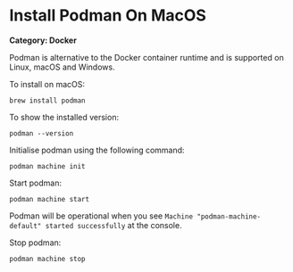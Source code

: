# Install Podman On MacOS

__Category: Docker__

Podman is alternative to the Docker container runtime and is supported on Linux, macOS and Windows. 

To install on macOS:

```shell
brew install podman
```

To show the installed version:

```shell
podman --version
```

Initialise podman using the following command:

```shell
podman machine init
```

Start podman:

```shell
podman machine start
```

Podman will be operational when you see `Machine "podman-machine-default" started successfully` at the console.

Stop podman:

```shell
podman machine stop
```
